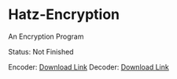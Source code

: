 # Hatz-Encryption
An Encryption Program

Status: Not Finished

Encoder: [Download Link](https://github.com/blindeyethe/Hatz-Encryption/raw/main/Encoder/Release/Encoder.exe)
Decoder: [Download Link](https://github.com/blindeyethe/Hatz-Encryption/raw/main/Decoder/Release/Decoder.exe)

